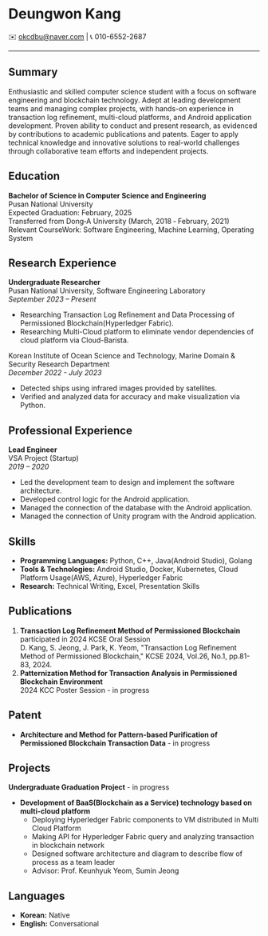 # Deungwon Kang

✉️ okcdbu@naver.com | 📞 010-6552-2687 

---

## Summary
Enthusiastic and skilled computer science student with a focus on software engineering and blockchain technology. Adept at leading development teams and managing complex projects, with hands-on experience in transaction log refinement, multi-cloud platforms, and Android application development. Proven ability to conduct and present research, as evidenced by contributions to academic publications and patents. Eager to apply technical knowledge and innovative solutions to real-world challenges through collaborative team efforts and independent projects.

## Education
**Bachelor of Science in Computer Science and Engineering**  
Pusan National University  
Expected Graduation: February, 2025  
Transferred from Dong‑A University (March, 2018 ‑ February, 2021)  
Relevant CourseWork: Software Engineering, Machine Learning, Operating System

## Research Experience
**Undergraduate Researcher**  
Pusan National University, Software Engineering Laboratory  
*September 2023 – Present*

- Researching Transaction Log Refinement and Data Processing of Permissioned Blockchain(Hyperledger Fabric).
- Researching Multi-Cloud platform to eliminate vendor dependencies of cloud platform via Cloud-Barista.

Korean Institute of Ocean Science and Technology, Marine Domain & Security Research Department  
*December 2022 - July 2023*
- Detected ships using infrared images provided by satellites.
- Verified and analyzed data for accuracy and make visualization via Python.

## Professional Experience
**Lead Engineer**  
VSA Project (Startup)  
*2019 – 2020*

- Led the development team to design and implement the software architecture.
- Developed control logic for the Android application.
- Managed the connection of the database with the Android application.
- Managed the connection of Unity program with the Android application.

## Skills
- **Programming Languages:**  Python, C++, Java(Android Studio), Golang
- **Tools & Technologies:** Android Studio, Docker, Kubernetes, Cloud Platform Usage(AWS, Azure), Hyperledger Fabric
- **Research:** Technical Writing, Excel, Presentation Skills

## Publications
1. **Transaction Log Refinement Method of Permissioned Blockchain**  
   participated in 2024 KCSE Oral Session  
   D. Kang, S. Jeong, J. Park, K. Yeom, "Transaction Log Refinement Method of Permissioned Blockchain," KCSE 2024, Vol.26, No.1, pp.81-83, 2024.
2. **Patternization Method for Transaction Analysis 
in Permissioned Blockchain Environment**  
   2024 KCC Poster Session - in progress

## Patent
- **Architecture and Method for Pattern-based Purification of Permissioned Blockchain Transaction Data** - in progress

## Projects
**Undergraduate Graduation Project**  - in progress  
- **Development of BaaS(Blockchain as a Service) technology based on multi-cloud platform**
   - Deploying Hyperledger Fabric components to VM distributed in Multi Cloud Platform
   - Making API for Hyperledger Fabric query and analyzing transaction in blockchain network
   - Designed software architecture and diagram to describe flow of process as a team leader
   - Advisor: Prof. Keunhyuk Yeom, Sumin Jeong

## Languages
- **Korean:** Native
- **English:** Conversational


